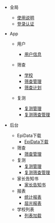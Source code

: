 - 全局
    - [使用说明](/0全局/使用说明.md)
    - [登录认证](/App/用户/登录认证.md)

- App        
    - 用户
        - [用户信息](/App/用户/用户信息.md)

    - 筛查
        - [学校](/App/筛查/学校.md)
        - [筛查管理](/App/筛查/筛查管理.md)
        - [筛查计划](/App/筛查/筛查计划.md)
    - 复测
        - [复测管理](/App/复测/复测管理.md)
        - [复测筛查管理](/App/复测/复测筛查管理.md)

- 后台
    - EpiData下载
        - [EpiData下载](/后台/EpiData/EpiData.md)
    - 筛查
        - [筛查管理](/后台/筛查/筛查管理.md)
    - 复测
        - [复测管理](/后台/复测/复测管理.md)
        - [复测筛查管理](/后台/复测/复测筛查管理.md)
    - 家长告知书
        - [家长告知书](/后台/家长告知书/家长告知书.md)
    - 报表
        - [统计报表](/后台/报表/统计报表.md)
        - [屈光报表](/后台/报表/屈光报表.md)    
    - 学校列表
        - [列表加载](/后台/学校/列表加载.md)